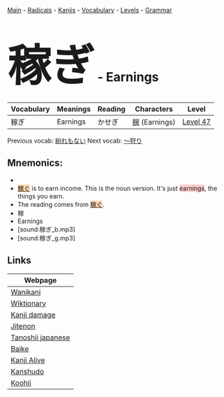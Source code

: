 <style> bigfont {font-size: 100px}</style>
[Main](../README.md) -
[Radicals](../radicals.md) -
[Kanjis](../kanjis.md) -
[Vocabulary](../vocabulary.md) -
[Levels](../levels.md) -
[Grammar](../grammar.md)
# <bigfont> 稼ぎ</bigfont> - Earnings 

| Vocabulary | Meanings | Reading | Characters | Level |
| --- | --- | --- | --- | --- |
| 稼ぎ | Earnings | かせぎ |  [稼](../kanjis/稼.md) (Earnings) | [Level 47](../levels/wk_level47.md) |

Previous vocab: [紛れもない](紛れもない.md) Next vocab: [〜狩り](〜狩り.md) 

## Mnemonics:

* 
* <span style="background-color:#fed8b1"> [稼ぐ](https://jisho.org/search/稼ぐ)</span> is to earn income. This is the noun version. It's just <span style="background-color:#ffcccb"> earnings</span>, the things you earn.
* The reading comes from <span style="background-color:#fed8b1"> [稼ぐ](https://jisho.org/search/稼ぐ)</span>.
* 稼
* Earnings
* [sound:稼ぎ_b.mp3]
* [sound:稼ぎ_g.mp3]


## Links 

| Webpage |
| --- |
| [Wanikani          ](https://www.wanikani.com/kanji/稼ぎ) |
| [Wiktionary        ](https://en.wiktionary.org/wiki/稼ぎ) |
| [Kanji damage      ](http://www.kanjidamage.com/kanji/search?utf8=✓&q=稼ぎ) |
| [Jitenon           ](https://jitenon.com/kanji/稼ぎ) |
| [Tanoshii japanese ](https://www.tanoshiijapanese.com/dictionary/kanji.cfm?k=稼ぎ) |
| [Baike             ](https://baike.baidu.com/item/稼ぎ) |
| [Kanji Alive       ](https://app.kanjialive.com/稼ぎ) |
| [Kanshudo          ](https://www.kanshudo.com/searchmn?q=稼ぎ) |
| [Koohii            ](https://kanji.koohii.com/study/kanji/稼ぎ) |
